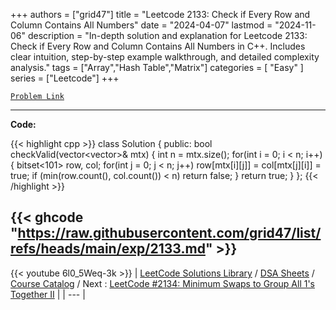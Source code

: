 
+++
authors = ["grid47"]
title = "Leetcode 2133: Check if Every Row and Column Contains All Numbers"
date = "2024-04-07"
lastmod = "2024-11-06"
description = "In-depth solution and explanation for Leetcode 2133: Check if Every Row and Column Contains All Numbers in C++. Includes clear intuition, step-by-step example walkthrough, and detailed complexity analysis."
tags = ["Array","Hash Table","Matrix"]
categories = [
    "Easy"
]
series = ["Leetcode"]
+++



[`Problem Link`](https://leetcode.com/problems/check-if-every-row-and-column-contains-all-numbers/description/)

---
**Code:**

{{< highlight cpp >}}
class Solution {
public:
    bool checkValid(vector<vector<int>>& mtx) {
        int n = mtx.size();
        for(int i = 0; i < n; i++) {
          bitset<101> row, col;
          for(int j = 0; j < n; j++)
            row[mtx[i][j]] = col[mtx[j][i]] = true;
          if (min(row.count(), col.count()) < n)
            return false;
        }
        return true;
    }
};
{{< /highlight >}}

{{< ghcode "https://raw.githubusercontent.com/grid47/list/refs/heads/main/exp/2133.md" >}}
---
{{< youtube 6l0_5Weq-3k >}}
| [LeetCode Solutions Library](https://grid47.xyz/leetcode/) / [DSA Sheets](https://grid47.xyz/sheets/) / [Course Catalog](https://grid47.xyz/courses/) / Next : [LeetCode #2134: Minimum Swaps to Group All 1's Together II](https://grid47.xyz/posts/leetcode-2134-minimum-swaps-to-group-all-1s-together-ii-solution/) |
| --- |
